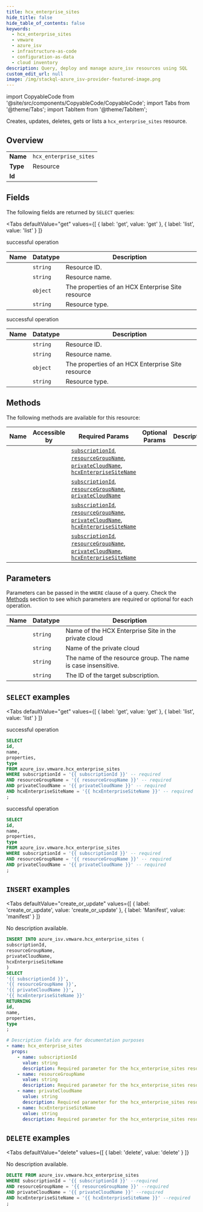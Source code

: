 ```yaml
--- 
title: hcx_enterprise_sites
hide_title: false
hide_table_of_contents: false
keywords:
  - hcx_enterprise_sites
  - vmware
  - azure_isv
  - infrastructure-as-code
  - configuration-as-data
  - cloud inventory
description: Query, deploy and manage azure_isv resources using SQL
custom_edit_url: null
image: /img/stackql-azure_isv-provider-featured-image.png
---
```


import CopyableCode from '@site/src/components/CopyableCode/CopyableCode';
import Tabs from '@theme/Tabs';
import TabItem from '@theme/TabItem';

Creates, updates, deletes, gets or lists a <code>hcx_enterprise_sites</code> resource.

## Overview
<table><tbody>
<tr><td><b>Name</b></td><td><code>hcx_enterprise_sites</code></td></tr>
<tr><td><b>Type</b></td><td>Resource</td></tr>
<tr><td><b>Id</b></td><td><CopyableCode code="azure_isv.vmware.hcx_enterprise_sites" /></td></tr>
</tbody></table>

## Fields

The following fields are returned by `SELECT` queries:

<Tabs
    defaultValue="get"
    values={[
        { label: 'get', value: 'get' },
        { label: 'list', value: 'list' }
    ]}
>
<TabItem value="get">

successful operation

<table>
<thead>
    <tr>
    <th>Name</th>
    <th>Datatype</th>
    <th>Description</th>
    </tr>
</thead>
<tbody>
<tr>
    <td><CopyableCode code="id" /></td>
    <td><code>string</code></td>
    <td>Resource ID.</td>
</tr>
<tr>
    <td><CopyableCode code="name" /></td>
    <td><code>string</code></td>
    <td>Resource name.</td>
</tr>
<tr>
    <td><CopyableCode code="properties" /></td>
    <td><code>object</code></td>
    <td>The properties of an HCX Enterprise Site resource</td>
</tr>
<tr>
    <td><CopyableCode code="type" /></td>
    <td><code>string</code></td>
    <td>Resource type.</td>
</tr>
</tbody>
</table>
</TabItem>
<TabItem value="list">

successful operation

<table>
<thead>
    <tr>
    <th>Name</th>
    <th>Datatype</th>
    <th>Description</th>
    </tr>
</thead>
<tbody>
<tr>
    <td><CopyableCode code="id" /></td>
    <td><code>string</code></td>
    <td>Resource ID.</td>
</tr>
<tr>
    <td><CopyableCode code="name" /></td>
    <td><code>string</code></td>
    <td>Resource name.</td>
</tr>
<tr>
    <td><CopyableCode code="properties" /></td>
    <td><code>object</code></td>
    <td>The properties of an HCX Enterprise Site resource</td>
</tr>
<tr>
    <td><CopyableCode code="type" /></td>
    <td><code>string</code></td>
    <td>Resource type.</td>
</tr>
</tbody>
</table>
</TabItem>
</Tabs>

## Methods

The following methods are available for this resource:

<table>
<thead>
    <tr>
    <th>Name</th>
    <th>Accessible by</th>
    <th>Required Params</th>
    <th>Optional Params</th>
    <th>Description</th>
    </tr>
</thead>
<tbody>
<tr>
    <td><a href="#get"><CopyableCode code="get" /></a></td>
    <td><CopyableCode code="select" /></td>
    <td><a href="#parameter-subscriptionId"><code>subscriptionId</code></a>, <a href="#parameter-resourceGroupName"><code>resourceGroupName</code></a>, <a href="#parameter-privateCloudName"><code>privateCloudName</code></a>, <a href="#parameter-hcxEnterpriseSiteName"><code>hcxEnterpriseSiteName</code></a></td>
    <td></td>
    <td></td>
</tr>
<tr>
    <td><a href="#list"><CopyableCode code="list" /></a></td>
    <td><CopyableCode code="select" /></td>
    <td><a href="#parameter-subscriptionId"><code>subscriptionId</code></a>, <a href="#parameter-resourceGroupName"><code>resourceGroupName</code></a>, <a href="#parameter-privateCloudName"><code>privateCloudName</code></a></td>
    <td></td>
    <td></td>
</tr>
<tr>
    <td><a href="#create_or_update"><CopyableCode code="create_or_update" /></a></td>
    <td><CopyableCode code="insert" /></td>
    <td><a href="#parameter-subscriptionId"><code>subscriptionId</code></a>, <a href="#parameter-resourceGroupName"><code>resourceGroupName</code></a>, <a href="#parameter-privateCloudName"><code>privateCloudName</code></a>, <a href="#parameter-hcxEnterpriseSiteName"><code>hcxEnterpriseSiteName</code></a></td>
    <td></td>
    <td></td>
</tr>
<tr>
    <td><a href="#delete"><CopyableCode code="delete" /></a></td>
    <td><CopyableCode code="delete" /></td>
    <td><a href="#parameter-subscriptionId"><code>subscriptionId</code></a>, <a href="#parameter-resourceGroupName"><code>resourceGroupName</code></a>, <a href="#parameter-privateCloudName"><code>privateCloudName</code></a>, <a href="#parameter-hcxEnterpriseSiteName"><code>hcxEnterpriseSiteName</code></a></td>
    <td></td>
    <td></td>
</tr>
</tbody>
</table>

## Parameters

Parameters can be passed in the `WHERE` clause of a query. Check the [Methods](#methods) section to see which parameters are required or optional for each operation.

<table>
<thead>
    <tr>
    <th>Name</th>
    <th>Datatype</th>
    <th>Description</th>
    </tr>
</thead>
<tbody>
<tr id="parameter-hcxEnterpriseSiteName">
    <td><CopyableCode code="hcxEnterpriseSiteName" /></td>
    <td><code>string</code></td>
    <td>Name of the HCX Enterprise Site in the private cloud</td>
</tr>
<tr id="parameter-privateCloudName">
    <td><CopyableCode code="privateCloudName" /></td>
    <td><code>string</code></td>
    <td>Name of the private cloud</td>
</tr>
<tr id="parameter-resourceGroupName">
    <td><CopyableCode code="resourceGroupName" /></td>
    <td><code>string</code></td>
    <td>The name of the resource group. The name is case insensitive.</td>
</tr>
<tr id="parameter-subscriptionId">
    <td><CopyableCode code="subscriptionId" /></td>
    <td><code>string</code></td>
    <td>The ID of the target subscription.</td>
</tr>
</tbody>
</table>

## `SELECT` examples

<Tabs
    defaultValue="get"
    values={[
        { label: 'get', value: 'get' },
        { label: 'list', value: 'list' }
    ]}
>
<TabItem value="get">

successful operation

```sql
SELECT
id,
name,
properties,
type
FROM azure_isv.vmware.hcx_enterprise_sites
WHERE subscriptionId = '{{ subscriptionId }}' -- required
AND resourceGroupName = '{{ resourceGroupName }}' -- required
AND privateCloudName = '{{ privateCloudName }}' -- required
AND hcxEnterpriseSiteName = '{{ hcxEnterpriseSiteName }}' -- required
;
```
</TabItem>
<TabItem value="list">

successful operation

```sql
SELECT
id,
name,
properties,
type
FROM azure_isv.vmware.hcx_enterprise_sites
WHERE subscriptionId = '{{ subscriptionId }}' -- required
AND resourceGroupName = '{{ resourceGroupName }}' -- required
AND privateCloudName = '{{ privateCloudName }}' -- required
;
```
</TabItem>
</Tabs>


## `INSERT` examples

<Tabs
    defaultValue="create_or_update"
    values={[
        { label: 'create_or_update', value: 'create_or_update' },
        { label: 'Manifest', value: 'manifest' }
    ]}
>
<TabItem value="create_or_update">

No description available.

```sql
INSERT INTO azure_isv.vmware.hcx_enterprise_sites (
subscriptionId,
resourceGroupName,
privateCloudName,
hcxEnterpriseSiteName
)
SELECT 
'{{ subscriptionId }}',
'{{ resourceGroupName }}',
'{{ privateCloudName }}',
'{{ hcxEnterpriseSiteName }}'
RETURNING
id,
name,
properties,
type
;
```
</TabItem>
<TabItem value="manifest">

```yaml
# Description fields are for documentation purposes
- name: hcx_enterprise_sites
  props:
    - name: subscriptionId
      value: string
      description: Required parameter for the hcx_enterprise_sites resource.
    - name: resourceGroupName
      value: string
      description: Required parameter for the hcx_enterprise_sites resource.
    - name: privateCloudName
      value: string
      description: Required parameter for the hcx_enterprise_sites resource.
    - name: hcxEnterpriseSiteName
      value: string
      description: Required parameter for the hcx_enterprise_sites resource.
```
</TabItem>
</Tabs>


## `DELETE` examples

<Tabs
    defaultValue="delete"
    values={[
        { label: 'delete', value: 'delete' }
    ]}
>
<TabItem value="delete">

No description available.

```sql
DELETE FROM azure_isv.vmware.hcx_enterprise_sites
WHERE subscriptionId = '{{ subscriptionId }}' --required
AND resourceGroupName = '{{ resourceGroupName }}' --required
AND privateCloudName = '{{ privateCloudName }}' --required
AND hcxEnterpriseSiteName = '{{ hcxEnterpriseSiteName }}' --required
;
```
</TabItem>
</Tabs>
